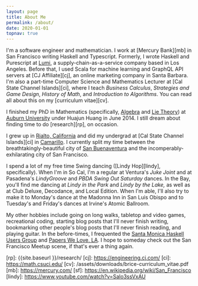```yaml
---
layout: page
title: About Me
permalink: /about/
date: 2020-01-01
topnav: true
---
```


I'm a software engineer and mathematician. I work at [Mercury Bank][mb] in San Francisco writing Haskell and Typescript. Formerly, I wrote Haskell and Purescript at [Lumi][1], a supply-chain-as-a-service company based in Los Angeles. Before that, I used Scala for machine learning and GraphQL API servers at [CJ Affiliate][cj], an online marketing company in Santa Barbara. I'm also a part-time Computer Science and Mathematics Lecturer at [Cal State Channel Islands][ci], where I teach _Business Calculus_, _Strategies and Game Design_, _History of Math_, and _Introduction to Algorithms_. You can read all about this on my [curriculum vitae][cv].

I finished my PhD in Mathematics (specifically, [Algebra][2] and [Lie Theory][3]) at [Auburn University][4] under Huajun Huang in June 2014. I still dream about finding time to do [research][rp], on occasion.

I grew up in [Rialto, California][5] and did my undergrad at [Cal State Channel Islands][ci] in [Camarillo][7]. I currently split my time between the breathtakingly-beautiful city of [San Buenaventura][8] and the incomperably-exhilarating city of San Francisco.

I spend a lot of my free time Swing dancing ([Lindy Hop][lindy], specifically). When I'm in So Cal, I'm a regular at Ventura's _Juke Joint_ and at Pasadena's _LindyGroove_ and _PBDA Swing Out Saturday_ dances. In the Bay, you'll find me dancing at _Lindy in the Park_ and _Lindy by the Lake,_ as well as at Club Deluxe, Decodance, and Local Edition. When I'm able, I'll also try to make it to Monday's dance at the Madonna Inn in San Luis Obispo and to Tuesday's and Friday's dances at Irvine's Atomic Ballroom.

My other hobbies include going on long walks, tabletop and video games, recreational coding, starting blog posts that I'll never finish writing, bookmarking other people's blog posts that I'll never finish reading, and playing guitar. In the before-times, I frequented the [Santa Monica Haskell Users Group][9] and [Papers We Love, LA][10]. I hope to someday check out the San Francisco Meetup scene, if that's ever a thing again.

  [1]: https://www.lumi.com/blog
  [2]: http://en.wikipedia.org/wiki/Algebra#Abstract_algebra
  [3]: http://en.wikipedia.org/wiki/Lie_theory
  [4]: http://auburn.edu
  [5]: http://www.google.com/maps/place/Rialto,+CA/@34.1128773,-117.9851915,9z/data=!4m5!3m4!1s0x80c34d0da546d719:0x880f998426905aa0!8m2!3d34.1064001!4d-117.3703235
  [7]: http://www.google.com/maps/place/Camarillo,+CA/@34.236681,-118.9901195,9z/data=!4m5!3m4!1s0x80e836108f4494bb:0x6e59410f8a656ce7!8m2!3d34.2163937!4d-119.0376023
  [8]: https://www.google.com/maps/place/Ventura,+CA/@34.3026689,-119.3892138,11z/data=!3m1!4b1!4m5!3m4!1s0x80e9ad155097394d:0x24eff57c367aeae8!8m2!3d34.2804923!4d-119.2945199
  [9]: http://www.meetup.com/santa-monica-haskell/
  [10]: http://www.meetup.com/Papers-We-Love-LA/
  [rp]: {{site.baseurl }}/research/
  [cj]: https://engineering.cj.com/
  [ci]: https://math.csuci.edu/
  [cv]: /assets/downloads/brice-curriculum_vitae.pdf
  [mb]: https://mercury.com/
  [sf]: https://en.wikipedia.org/wiki/San_Francisco
  [lindy]: https://www.youtube.com/watch?v=Salo3ssVxAU

